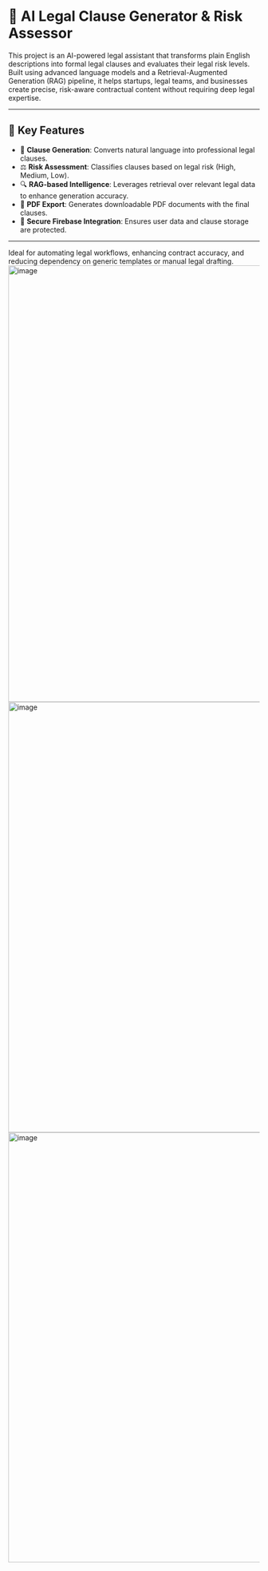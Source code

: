 # 🧠 AI Legal Clause Generator & Risk Assessor

This project is an AI-powered legal assistant that transforms plain English descriptions into formal legal clauses and evaluates their legal risk levels. Built using advanced language models and a Retrieval-Augmented Generation (RAG) pipeline, it helps startups, legal teams, and businesses create precise, risk-aware contractual content without requiring deep legal expertise.

---

## 🚀 Key Features

- 📝 **Clause Generation**: Converts natural language into professional legal clauses.
- ⚖️ **Risk Assessment**: Classifies clauses based on legal risk (High, Medium, Low).
- 🔍 **RAG-based Intelligence**: Leverages retrieval over relevant legal data to enhance generation accuracy.
- 📄 **PDF Export**: Generates downloadable PDF documents with the final clauses.
- 🔐 **Secure Firebase Integration**: Ensures user data and clause storage are protected.

---

Ideal for automating legal workflows, enhancing contract accuracy, and reducing dependency on generic templates or manual legal drafting.
<img width="1919" height="874" alt="image" src="https://github.com/user-attachments/assets/7c0a2252-269c-4ea9-9382-ba35de0d2bf4" />
<img width="1919" height="862" alt="image" src="https://github.com/user-attachments/assets/f23e3426-ac78-43e0-bb52-610ea11dc576" />
<img width="1918" height="861" alt="image" src="https://github.com/user-attachments/assets/59c1d898-b57f-4453-9727-002371b716f3" />
